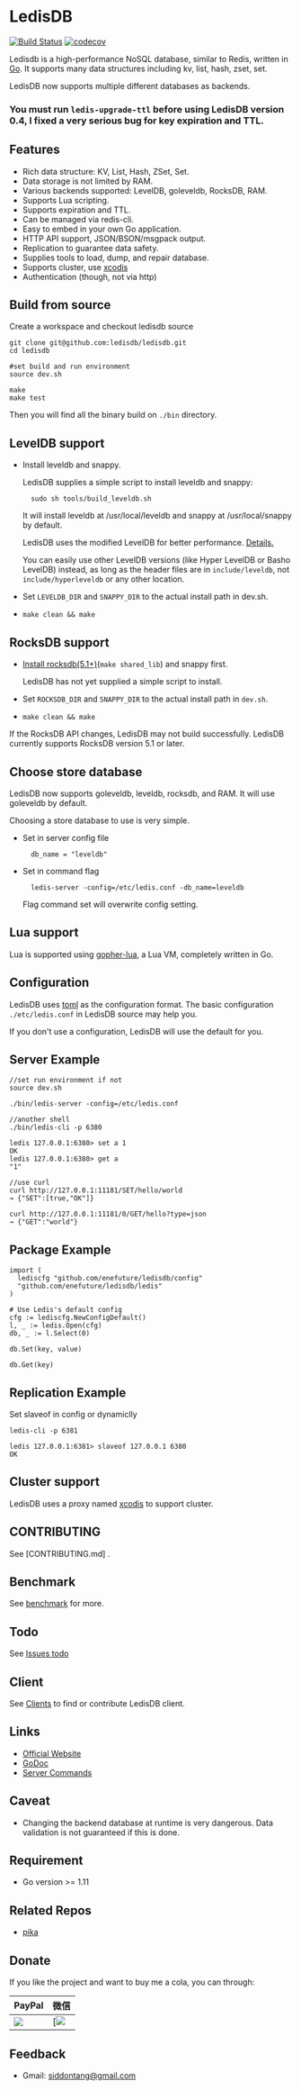# LedisDB 

[![Build Status](https://travis-ci.org/ledisdb/ledisdb.svg?branch=develop)](https://travis-ci.org/siddontang/ledisdb) [![codecov](https://codecov.io/gh/ledisdb/ledisdb/branch/master/graph/badge.svg)](https://codecov.io/gh/ledisdb/ledisdb)

Ledisdb is a high-performance NoSQL database, similar to Redis, written in [Go](http://golang.org/). It supports many data structures including kv, list, hash, zset, set.

LedisDB now supports multiple different databases as backends.

### **You must run `ledis-upgrade-ttl` before using LedisDB version 0.4, I fixed a very serious bug for key expiration and TTL.**

## Features

+ Rich data structure: KV, List, Hash, ZSet, Set.
+ Data storage is not limited by RAM.
+ Various backends supported: LevelDB, goleveldb, RocksDB, RAM.
+ Supports Lua scripting.
+ Supports expiration and TTL.
+ Can be managed via redis-cli.
+ Easy to embed in your own Go application. 
+ HTTP API support, JSON/BSON/msgpack output.
+ Replication to guarantee data safety.
+ Supplies tools to load, dump, and repair database. 
+ Supports cluster, use [xcodis](https://github.com/siddontang/xcodis)
+ Authentication (though, not via http)

## Build from source

Create a workspace and checkout ledisdb source

    git clone git@github.com:ledisdb/ledisdb.git
    cd ledisdb

    #set build and run environment 
    source dev.sh

    make
    make test

Then you will find all the binary build on `./bin` directory.

## LevelDB support

+ Install leveldb and snappy.

    LedisDB supplies a simple script to install leveldb and snappy: 

        sudo sh tools/build_leveldb.sh

    It will install leveldb at /usr/local/leveldb and snappy at /usr/local/snappy by default.

    LedisDB uses the modified LevelDB for better performance. [Details.](https://github.com/enefuture/ledisdb/wiki/leveldb-source-modification)

    You can easily use other LevelDB versions (like Hyper LevelDB or Basho LevelDB) instead, as long as the header files are in `include/leveldb`, not `include/hyperleveldb` or any other location.

+ Set `LEVELDB_DIR` and `SNAPPY_DIR` to the actual install path in dev.sh.
+ `make clean && make` 

## RocksDB support 

+ [Install rocksdb(5.1+)](https://github.com/facebook/rocksdb/blob/master/INSTALL.md)(`make shared_lib`) and snappy first.

    LedisDB has not yet supplied a simple script to install.

+ Set `ROCKSDB_DIR` and `SNAPPY_DIR` to the actual install path in `dev.sh`.
+ `make clean && make` 


If the RocksDB API changes, LedisDB may not build successfully. LedisDB currently supports RocksDB version 5.1 or later.
    

## Choose store database

LedisDB now supports goleveldb, leveldb, rocksdb, and RAM. It will use goleveldb by default. 

Choosing a store database to use is very simple.

+ Set in server config file

        db_name = "leveldb"

+ Set in command flag

        ledis-server -config=/etc/ledis.conf -db_name=leveldb

    Flag command set will overwrite config setting.

## Lua support

Lua is supported using [gopher-lua](https://github.com/yuin/gopher-lua), a Lua VM, completely written in Go.

## Configuration

LedisDB uses [toml](https://github.com/toml-lang/toml) as the configuration format. The basic configuration ```./etc/ledis.conf``` in LedisDB source may help you.

If you don't use a configuration, LedisDB will use the default for you.

## Server Example
    
    //set run environment if not
    source dev.sh

    ./bin/ledis-server -config=/etc/ledis.conf

    //another shell
    ./bin/ledis-cli -p 6380
    
    ledis 127.0.0.1:6380> set a 1
    OK
    ledis 127.0.0.1:6380> get a
    "1"

    //use curl
    curl http://127.0.0.1:11181/SET/hello/world
    → {"SET":[true,"OK"]}

    curl http://127.0.0.1:11181/0/GET/hello?type=json
    → {"GET":"world"}


## Package Example
    
    import (
      lediscfg "github.com/enefuture/ledisdb/config"
      "github.com/enefuture/ledisdb/ledis"
    )

    # Use Ledis's default config
    cfg := lediscfg.NewConfigDefault()
    l, _ := ledis.Open(cfg)
    db, _ := l.Select(0)

    db.Set(key, value)

    db.Get(key)


## Replication Example

Set slaveof in config or dynamiclly

    ledis-cli -p 6381 

    ledis 127.0.0.1:6381> slaveof 127.0.0.1 6380
    OK

## Cluster support

LedisDB uses a proxy named [xcodis](https://github.com/siddontang/xcodis) to support cluster.

## CONTRIBUTING

See [CONTRIBUTING.md] .

## Benchmark

See [benchmark](https://github.com/enefuture/ledisdb/wiki/Benchmark) for more.

## Todo

See [Issues todo](https://github.com/enefuture/ledisdb/issues?labels=todo&page=1&state=open)

## Client

See [Clients](https://github.com/enefuture/ledisdb/wiki/Clients) to find or contribute LedisDB client.

## Links

+ [Official Website](https://ledisdb.io)
+ [GoDoc](https://godoc.org/github.com/enefuture/ledisdb)
+ [Server Commands](https://github.com/enefuture/ledisdb/wiki/Commands)

## Caveat

+ Changing the backend database at runtime is very dangerous. Data validation is not guaranteed if this is done.

## Requirement

+ Go version >= 1.11

## Related Repos

+ [pika](https://github.com/Qihoo360/pika)


## Donate

If you like the project and want to buy me a cola, you can through: 

|PayPal|微信|
|------|---|
|[![](https://www.paypalobjects.com/webstatic/paypalme/images/pp_logo_small.png)](https://paypal.me/siddontang)|[![](https://github.com/siddontang/blog/blob/master/donate/weixin.png)|

## Feedback

+ Gmail: siddontang@gmail.com
